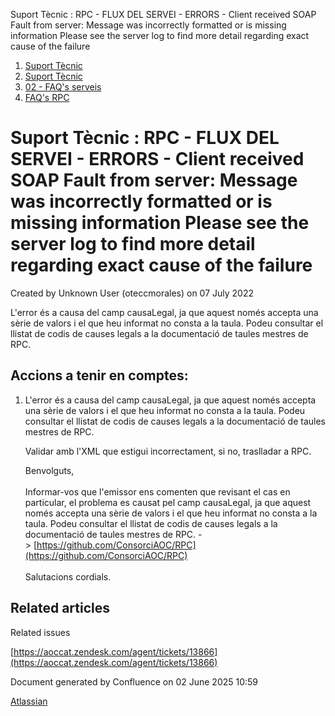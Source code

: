 Suport Tècnic : RPC - FLUX DEL SERVEI - ERRORS - Client received SOAP Fault from server: Message was incorrectly formatted or is missing information Please see the server log to find more detail regarding exact cause of the failure  

1.  [Suport Tècnic](index.html)
2.  [Suport Tècnic](13893782.html)
3.  [02 - FAQ's serveis](26313393.html)
4.  [FAQ's RPC](28705609.html)

Suport Tècnic : RPC - FLUX DEL SERVEI - ERRORS - Client received SOAP Fault from server: Message was incorrectly formatted or is missing information Please see the server log to find more detail regarding exact cause of the failure
=======================================================================================================================================================================================================================================

Created by Unknown User (oteccmorales) on 07 July 2022

L'error és a causa del camp causaLegal, ja que aquest només accepta una sèrie de valors i el que heu informat no consta a la taula. Podeu consultar el llistat de codis de causes legals a la documentació de taules mestres de RPC.

Accions a tenir en comptes:
---------------------------

1.  L'error és a causa del camp causaLegal, ja que aquest només accepta una sèrie de valors i el que heu informat no consta a la taula. Podeu consultar el llistat de codis de causes legals a la documentació de taules mestres de RPC.
    
    Validar amb l'XML que estigui incorrectament, si no, traslladar a RPC.  
      
    
    Benvolguts,  
       
    Informar-vos que l'emissor ens comenten que revisant el cas en particular, el problema es causat pel camp causaLegal, ja que aquest només accepta una sèrie de valors i el que heu informat no consta a la taula. Podeu consultar el llistat de codis de causes legals a la documentació de taules mestres de RPC. -> [https://github.com/ConsorciAOC/RPC](https://github.com/ConsorciAOC/RPC)  
       
    Salutacions cordials.
    

Related articles
----------------

  

Related issues

[https://aoccat.zendesk.com/agent/tickets/13866](https://aoccat.zendesk.com/agent/tickets/13866)

Document generated by Confluence on 02 June 2025 10:59

[Atlassian](http://www.atlassian.com/)